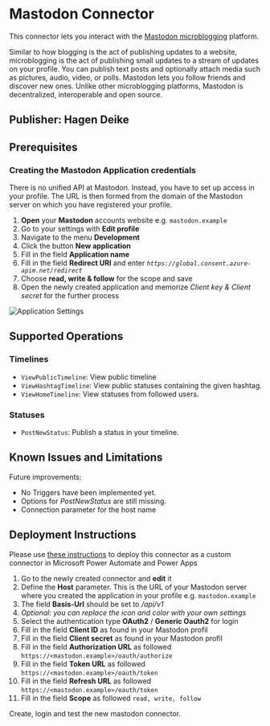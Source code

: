 # Mastodon Connector

This connector lets you interact with the [Mastodon microblogging](https://joinmastodon.org/) platform.

Similar to how blogging is the act of publishing updates to a website, microblogging is the act of publishing small updates to a stream of updates on your profile. You can publish text posts and optionally attach media such as pictures, audio, video, or polls. Mastodon lets you follow friends and discover new ones. Unlike other microblogging platforms, Mastodon is decentralized, interoperable and open source.

## Publisher: Hagen Deike

## Prerequisites

### Creating the Mastodon Application credentials

There is no unified API at Mastodon. Instead, you have to set up access in your profile. The URL is then formed from the domain of the Mastodon server on which you have registered your profile.

1. **Open** your **Mastodon** accounts website e.g. `mastodon.example`
2. Go to your settings with **Edit profile** 
3. Navigate to the menu **Development**
4. Click the button **New application**
5. Fill in the field **Application name**
6. Fill in the field **Redirect URI** and enter *`https://global.consent.azure-apim.net/redirect`*
7. Choose **read, write & follow** for the scope and save
8. Open the newly created application and memorize *Client key & Client secret* for the further process

![Application Settings](/custom-connectors/Mastodon/images/ApplicationSettings.png)

## Supported Operations

### Timelines

- `ViewPublicTimeline`: View public timeline
- `ViewHashtagTimeline`: View public statuses containing the given hashtag.
- `ViewHomeTimeline`: View statuses from followed users.

### Statuses

- `PostNewStatus`: Publish a status in your timeline.

## Known Issues and Limitations

Future improvements:

- No Triggers have been implemented yet.
- Options for *PostNewStatus* are still missing.
- Connection parameter for the host name

## Deployment Instructions

Please use [these instructions](https://learn.microsoft.com/en-us/connectors/custom-connectors/define-openapi-definition) to deploy this connector as a custom connector in Microsoft Power Automate and Power Apps

1. Go to the newly created connector and **edit** it
2. Define the **Host** parameter. This is the URL of your Mastodon server where you created the application in your profile e.g. `mastodon.example`
3. The field **Basis-Url** should be set to */api/v1*
4. *Optional: you can replace the icon and color with your own settings*
5. Select the authentication type **OAuth2** / **Generic Oauth2** for login
6. Fill in the field **Client ID** as found in your Mastodon profil
7. Fill in the field **Client secret** as found in your Mastodon profil
8. Fill in the field **Authorization URL** as followed `https://<mastodon.example>/oauth/authorize`
9. Fill in the field **Token URL** as followed `https://<mastodon.example>/oauth/token`
10. Fill in the field **Refresh URL** as followed `https://<mastodon.example>/oauth/token`
11. Fill in the field **Scope** as followed `read, write, follow`

Create, login and test the new mastodon connector.
